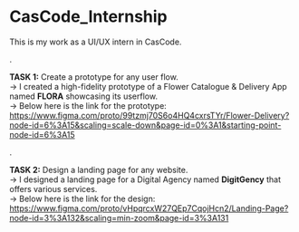 # CasCode_Internship
This is my work as a UI/UX intern in CasCode.   
   
.
    
**TASK 1:** Create a prototype for any user flow.  
-> I created a high-fidelity prototype of a Flower Catalogue & Delivery App named **FLORA** showcasing its userflow.  
-> Below here is the link for the prototype:  
https://www.figma.com/proto/99tzmj70S6o4HQ4cxrsTYr/Flower-Delivery?node-id=6%3A15&scaling=scale-down&page-id=0%3A1&starting-point-node-id=6%3A15
   
.

**TASK 2:** Design a landing page for any website.   
-> I designed a landing page for a Digital Agency named **DigitGency** that offers various services.  
-> Below here is the link for the design:  
https://www.figma.com/proto/vHpqrcxW27QEp7CqojHcn2/Landing-Page?node-id=3%3A132&scaling=min-zoom&page-id=3%3A131
